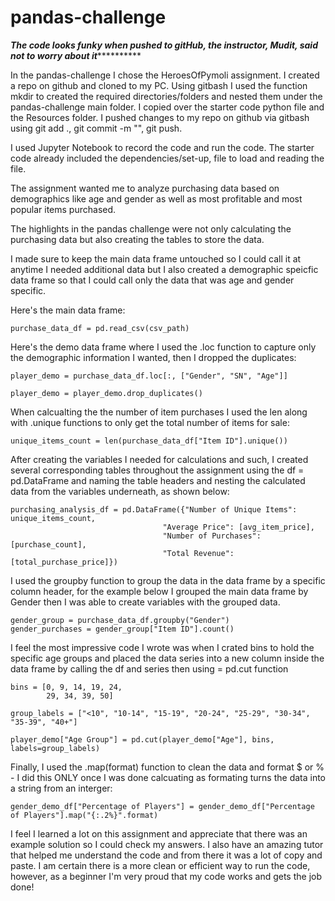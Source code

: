 # pandas-challenge

***************The code looks funky when pushed to gitHub, the instructor, Mudit, said not to worry about it*************************

In the pandas-challenge I chose the HeroesOfPymoli assignment. I created a repo on github and cloned to my PC. Using gitbash I used the function mkdir to created the required directories/folders and nested them under the pandas-challenge main folder. I copied over the starter code python file and the Resources folder. I pushed changes to my repo on github via gitbash using git add ., git commit -m "", git push.

I used Jupyter Notebook to record the code and run the code. The starter code already included the dependencies/set-up, file to load and reading the file.  

The assignment wanted me to analyze purchasing data based on demographics like age and gender as well as most profitable and most popular items purchased. 

The highlights in the pandas challenge were not only calculating the purchasing data but also creating the tables to store the data.

I made sure to keep the main data frame untouched so I could call it at anytime I needed additional data but I also created a demographic speicfic data frame so that I could call only the data that was age and gender specific. 

Here's the main data frame: 
    
    purchase_data_df = pd.read_csv(csv_path)

Here's the demo data frame where I used the .loc function to capture only the demographic information I wanted, then I dropped the duplicates:
    
    player_demo = purchase_data_df.loc[:, ["Gender", "SN", "Age"]]

    player_demo = player_demo.drop_duplicates()
    
When calcualting the the number of item purchases I used the len along with .unique functions to only get the total number of items for sale: 
    
    unique_items_count = len(purchase_data_df["Item ID"].unique())

After creating the variables I needed for calculations and such, I created several corresponding tables throughout the assignment using the df = pd.DataFrame and naming the table headers and nesting the calculated data from the variables underneath, as shown below: 
    
    purchasing_analysis_df = pd.DataFrame({"Number of Unique Items": unique_items_count,
                                      "Average Price": [avg_item_price], 
                                      "Number of Purchases": [purchase_count], 
                                      "Total Revenue": [total_purchase_price]})
                                      
I used the groupby function to group the data in the data frame by a specific column header, for the example below I grouped the main data frame by Gender then I was able to create variables with the grouped data. 

    gender_group = purchase_data_df.groupby("Gender")
    gender_purchases = gender_group["Item ID"].count()

I feel the most impressive code I wrote was when I crated bins to hold the specific age groups and placed the data series into a new column inside the data frame by calling the df and series then using = pd.cut function 

    bins = [0, 9, 14, 19, 24,
            29, 34, 39, 50]

    group_labels = ["<10", "10-14", "15-19", "20-24", "25-29", "30-34", "35-39", "40+"]

    player_demo["Age Group"] = pd.cut(player_demo["Age"], bins, labels=group_labels)


Finally, I used the .map(format) function to clean the data and format $ or % - I did this ONLY once I was done calcuating as formating turns the data into a string from an interger: 
    
    gender_demo_df["Percentage of Players"] = gender_demo_df["Percentage of Players"].map("{:.2%}".format)
    

I feel I learned a lot on this assignment and appreciate that there was an example solution so I could check my answers. I also have an amazing tutor that helped me understand the code and from there it was a lot of copy and paste. I am certain there is a more clean or efficient way to run the code, however, as a beginner I'm very proud that my code works and gets the job done!  